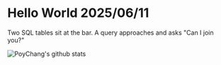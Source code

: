 # Hello World 2025/06/11

Two SQL tables sit at the bar. A query approaches and asks "Can I join you?"

![PoyChang's github stats](https://github-readme-stats.vercel.app/api?username=poychang&show_icons=true&theme=dracula)
